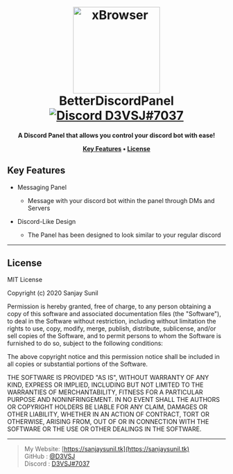 
<h1 align="center">
  <br>
  <a href="https://github.com/D3VSJ/D3VDocs"><img src="https://image.flaticon.com/icons/png/512/906/906361.png" alt="xBrowser" width="200"></a>
  <br>
	BetterDiscordPanel
    <br>
  <a href="https://discordapp.com/users/705710081211236354/">   
<img src="https://img.shields.io/badge/Personal-D3VSJ%237037-%2300BFFF.svg?logo=discord" alt="Discord D3VSJ#7037">
</a>
  <br>
</h1>

<h4 align="center">A Discord Panel that allows you control your discord bot with ease!

<p align="center">
</p>

<p align="center">
  <a href="#key-features">Key Features</a> •
  <!-- <a href="#download">Download</a> •
  <a href="#installation">Installation</a> • -->
  <!-- <a href="#credits">Credits</a> • -->
  <a href="#license">License</a>
</p>

## Key Features

* Messaging Panel
	- Message with your discord bot within the panel through DMs and Servers
    
* Discord-Like Design
	- The Panel has been designed to look similar to your regular discord

<!-- 

## Download

Soon, we will place a release link here for people wanting to download BetterDiscordPanel. 

 <a href="#installation">Follow the Installation steps to use BetterDiscordPanel.</a> 
 
## Installation

Run the following in the Same Directory as BetterDiscordPanel through CMD:

```
npm install
npm start
```

-->
---
## License

MIT License

Copyright (c) 2020 Sanjay Sunil

Permission is hereby granted, free of charge, to any person obtaining a copy
of this software and associated documentation files (the "Software"), to deal
in the Software without restriction, including without limitation the rights
to use, copy, modify, merge, publish, distribute, sublicense, and/or sell
copies of the Software, and to permit persons to whom the Software is
furnished to do so, subject to the following conditions:

The above copyright notice and this permission notice shall be included in all
copies or substantial portions of the Software.

THE SOFTWARE IS PROVIDED "AS IS", WITHOUT WARRANTY OF ANY KIND, EXPRESS OR
IMPLIED, INCLUDING BUT NOT LIMITED TO THE WARRANTIES OF MERCHANTABILITY,
FITNESS FOR A PARTICULAR PURPOSE AND NONINFRINGEMENT. IN NO EVENT SHALL THE
AUTHORS OR COPYRIGHT HOLDERS BE LIABLE FOR ANY CLAIM, DAMAGES OR OTHER
LIABILITY, WHETHER IN AN ACTION OF CONTRACT, TORT OR OTHERWISE, ARISING FROM,
OUT OF OR IN CONNECTION WITH THE SOFTWARE OR THE USE OR OTHER DEALINGS IN THE
SOFTWARE.


---
> My Website: [https://sanjaysunil.tk](https://sanjaysunil.tk) <br>
> GitHub : [@D3VSJ](https://github.com/D3VSJ) <br>
> Discord : [D3VSJ#7037](https://discordapp.com/users/705710081211236354) 





